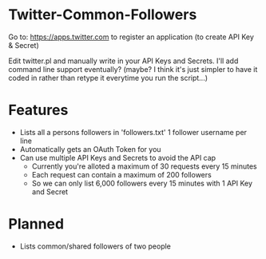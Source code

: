 # Twitter-Common-Followers

Go to: https://apps.twitter.com to register an application (to create API Key & Secret)

Edit twitter.pl and manually write in your API Keys and Secrets. I'll add command line support eventually? (maybe? I think it's just simpler to have it coded in rather than retype it everytime you run the script...)

# Features

- Lists all a persons followers in 'followers.txt' 1 follower username per line
- Automatically gets an OAuth Token for you
- Can use multiple API Keys and Secrets to avoid the API cap
  - Currently you're alloted a maximum of 30 requests every 15 minutes
  - Each request can contain a maximum of 200 followers
  - So we can only list 6,000 followers every 15 minutes with 1 API Key and Secret
 
# Planned

- Lists common/shared followers of two people

